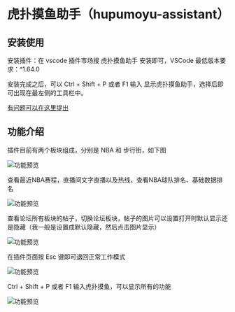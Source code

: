 # 虎扑摸鱼助手（hupumoyu-assistant）
## 安装使用

安装插件：在 vscode 插件市场搜 虎扑摸鱼助手 安装即可，VSCode 最低版本要求：^1.64.0

安装完成之后，可以 Ctrl + Shift + P 或者 F1 输入 显示虎扑摸鱼助手，选择后即可出现在最左侧的工具栏中。

[有问题可以在这里提出](https://github.com/chenyaoyi88/hupumoyu-assistant/issues)
## 功能介绍

插件目前有两个板块组成，分别是 NBA 和 步行街，如下图

![功能预览](https://vscode-hupumoyu-assistant.surge.sh/index.png)

查看最近NBA赛程，直播间文字直播以及热线，查看NBA球队排名、基础数据排名

![功能预览](https://vscode-hupumoyu-assistant.surge.sh/1.gif)

查看论坛所有板块的帖子，切换论坛板块，帖子的图片可以设置打开时默认显示还是隐藏（我一般是设置成默认隐藏，然后点击图片显示）

![功能预览](https://vscode-hupumoyu-assistant.surge.sh/2.gif)

在插件页面按 Esc 键即可退回正常工作模式

![功能预览](https://vscode-hupumoyu-assistant.surge.sh/3.gif)

Ctrl + Shift + P 或者 F1 输入虎扑摸鱼，可以显示所有的功能

![功能预览](https://vscode-hupumoyu-assistant.surge.sh/1.png)

